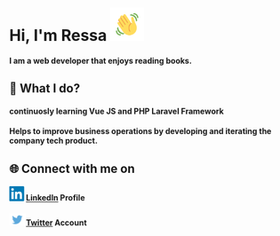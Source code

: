 # Hi, I'm Ressa <img src="/images/wave.gif" width="60px">
#### I am a web developer that enjoys reading books.
## 🌱 What I do?
#### continuosly learning Vue JS and PHP Laravel Framework
#### Helps to improve business operations by developing and iterating the company tech product.
## 🌐 Connect with me on
#### <img src="/images/linkedin.png" width="30px">[LinkedIn](https://www.linkedin.com/in/ressa-nova-magbanua-3a7850172/) Profile
#### <img src="/images/twitter.jpg" width="30px">[Twitter](https://twitter.com/MagbanuaRessa) Account
